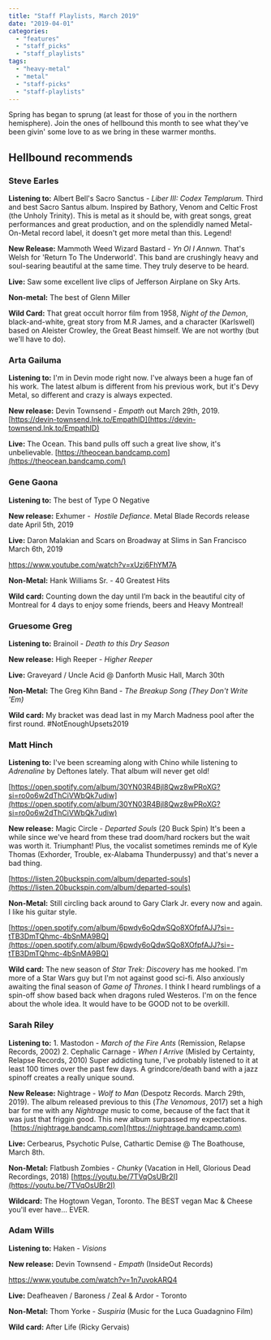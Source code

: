 ```yaml
---
title: "Staff Playlists, March 2019"
date: "2019-04-01"
categories: 
  - "features"
  - "staff_picks"
  - "staff_playlists"
tags: 
  - "heavy-metal"
  - "metal"
  - "staff-picks"
  - "staff-playlists"
---
```


Spring has began to sprung (at least for those of you in the northern hemisphere). Join the ones of hellbound this month to see what they've been givin' some love to as we bring in these warmer months.

## Hellbound recommends

### Steve Earles

**Listening to:** Albert Bell's Sacro Sanctus - _Liber III: Codex_ _Templarum._ Third and best Sacro Santus album. Inspired by Bathory, Venom and Celtic Frost (the Unholy Trinity). This is metal as it should be, with great songs, great performances and great production, and on the splendidly named Metal-On-Metal record label, it doesn't get more metal than this. Legend!

**New Release:** Mammoth Weed Wizard Bastard - _Yn Ol I Annwn._ That's Welsh for 'Return To The Underworld'. This band are crushingly heavy and soul-searing beautiful at the same time. They truly deserve to be heard.

**Live:** Saw some excellent live clips of Jefferson Airplane on Sky Arts.

**Non-metal:** The best of Glenn Miller

**Wild Card:** That great occult horror film from 1958, _Night of the_ _Demon_, black-and-white, great story from M.R James, and a character (Karlswell) based on Aleister Crowley, the Great Beast himself. We are not worthy (but we'll have to do).

### Arta Gailuma

**Listening to:** I'm in Devin mode right now. I've always been a huge fan of his work. The latest album is different from his previous work, but it's Devy Metal, so different and crazy is always expected.

**New release:** Devin Townsend - _Empath_ out March 29th, 2019. [https://devin-townsend.lnk.to/EmpathID](https://devin-townsend.lnk.to/EmpathID)

**Live:** The Ocean. This band pulls off such a great live show, it's unbelievable. [https://theocean.bandcamp.com](https://theocean.bandcamp.com/)

### Gene Gaona

**Listening to:** The best of Type O Negative

**New release:** Exhumer -  _Hostile Defiance_. Metal Blade Records release date April 5th, 2019

**Live:** Daron Malakian and Scars on Broadway at Slims in San Francisco March 6th, 2019

https://www.youtube.com/watch?v=xUzj6FhYM7A

**Non-Metal:** Hank Williams Sr. - 40 Greatest Hits

**Wild card:** Counting down the day until I’m back in the beautiful city of Montreal for 4 days to enjoy some friends, beers and Heavy Montreal!

### Gruesome Greg

**Listening to:** Brainoil - _Death to this Dry Season_

**New release:** High Reeper - _Higher Reeper_

**Live:** Graveyard / Uncle Acid @ Danforth Music Hall, March 30th

**Non-Metal:** The Greg Kihn Band - _The Breakup Song (They Don't Write 'Em)_

**Wild card:** My bracket was dead last in my March Madness pool after the first round. #NotEnoughUpsets2019

### Matt Hinch

**Listening to:** I've been screaming along with Chino while listening to _Adrenaline_ by Deftones lately. That album will never get old!

[https://open.spotify.com/album/30YN03R4Bjl8Qwz8wPRoXG?si=ro0o6w2dThCiVWbQk7udiw](https://open.spotify.com/album/30YN03R4Bjl8Qwz8wPRoXG?si=ro0o6w2dThCiVWbQk7udiw)

**New release:** Magic Circle - _Departed Souls_ (20 Buck Spin) It's been a while since we've heard from these trad doom/hard rockers but the wait was worth it. Triumphant! Plus, the vocalist sometimes reminds me of Kyle Thomas (Exhorder, Trouble, ex-Alabama Thunderpussy) and that's never a bad thing.

[https://listen.20buckspin.com/album/departed-souls](https://listen.20buckspin.com/album/departed-souls)

**Non-Metal:** Still circling back around to Gary Clark Jr. every now and again. I like his guitar style.

[https://open.spotify.com/album/6pwdy6oQdwSQo8XOfpfAJJ?si=-tTB3DmTQhmc-4bSnMA9BQ](https://open.spotify.com/album/6pwdy6oQdwSQo8XOfpfAJJ?si=-tTB3DmTQhmc-4bSnMA9BQ)

**Wild card:** The new season of _Star Trek: Discovery_ has me hooked. I'm more of a Star Wars guy but I'm not against good sci-fi. Also anxiously awaiting the final season of _Game of Thrones_. I think I heard rumblings of a spin-off show based back when dragons ruled Westeros. I'm on the fence about the whole idea. It would have to be GOOD not to be overkill.

### Sarah Riley

**Listening to:** 1\. Mastodon - _March of the Fire Ants_ (Remission, Relapse Records, 2002) 2. Cephalic Carnage - _When I Arrive_ (Misled by Certainty, Relapse Records, 2010) Super addicting tune, I've probably listened to it at least 100 times over the past few days. A grindcore/death band with a jazz spinoff creates a really unique sound.

**New Release:** Nightrage - _Wolf to Man_ (Despotz Records. March 29th, 2019). The album released previous to this (_The Venomous_, 2017) set a high bar for me with any _Nightrage_ music to come, because of the fact that it was just that friggin good. This new album surpassed my expectations.  [https://nightrage.bandcamp.com](https://nightrage.bandcamp.com)

**Live:** Cerbearus, Psychotic Pulse, Cathartic Demise @ The Boathouse, March 8th.

**Non-Metal:** Flatbush Zombies - _Chunky_ (Vacation in Hell, Glorious Dead Recordings, 2018) [https://youtu.be/7TVqOsUBr2I](https://youtu.be/7TVqOsUBr2I)

**Wildcard:** The Hogtown Vegan, Toronto. The BEST vegan Mac & Cheese you'll ever have... EVER.

### Adam Wills

**Listening to:** Haken - _Visions_

**New release:** Devin Townsend - _Empath_ (InsideOut Records)

https://www.youtube.com/watch?v=1n7uvokARQ4

**Live:** Deafheaven / Baroness / Zeal & Ardor - Toronto

**Non-Metal:** Thom Yorke - _Suspiria_ (Music for the Luca Guadagnino Film)

**Wild card:** After Life (Ricky Gervais)
